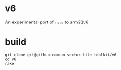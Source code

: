 # v6
An experimental port of `rasv` to arm32v6

# build
```console
git clone git@github.com:un-vector-tile-toolkit/v6
cd v6
rake
```
